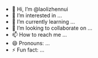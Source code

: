 - 👋 Hi, I’m @laolizhennui
- 👀 I’m interested in ...
- 🌱 I’m currently learning ...
- 💞️ I’m looking to collaborate on ...
- 📫 How to reach me ...
- 😄 Pronouns: ...
- ⚡ Fun fact: ...

<!---
laolizhennui/laolizhennui is a ✨ special ✨ repository because its `README.md` (this file) appears on your GitHub profile.
You can click the Preview link to take a look at your changes.
--->
